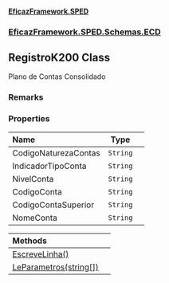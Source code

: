 #### [EficazFramework.SPED](EficazFrameworkSPED.md 'EficazFramework SPED')
### [EficazFramework.SPED.Schemas.ECD](EficazFramework.SPED.Schemas.ECD.md 'EficazFramework.SPED.Schemas.ECD')

## RegistroK200 Class

Plano de Contas Consolidado

### Remarks
### Properties

| Name | Type | |
| :--- | :---: | :--- |
| CodigoNaturezaContas | `String` |  |
| IndicadorTipoConta | `String` |  |
| NivelConta | `String` |  |
| CodigoConta | `String` |  |
| CodigoContaSuperior | `String` |  |
| NomeConta | `String` |  |

| Methods | |
| :--- | :--- |
| [EscreveLinha()](EficazFramework.SPED.Schemas.ECD/RegistroK200/EscreveLinha().md 'EficazFramework.SPED.Schemas.ECD.RegistroK200.EscreveLinha()') | |
| [LeParametros(string[])](EficazFramework.SPED.Schemas.ECD/RegistroK200/LeParametros(string[]).md 'EficazFramework.SPED.Schemas.ECD.RegistroK200.LeParametros(string[])') | |
